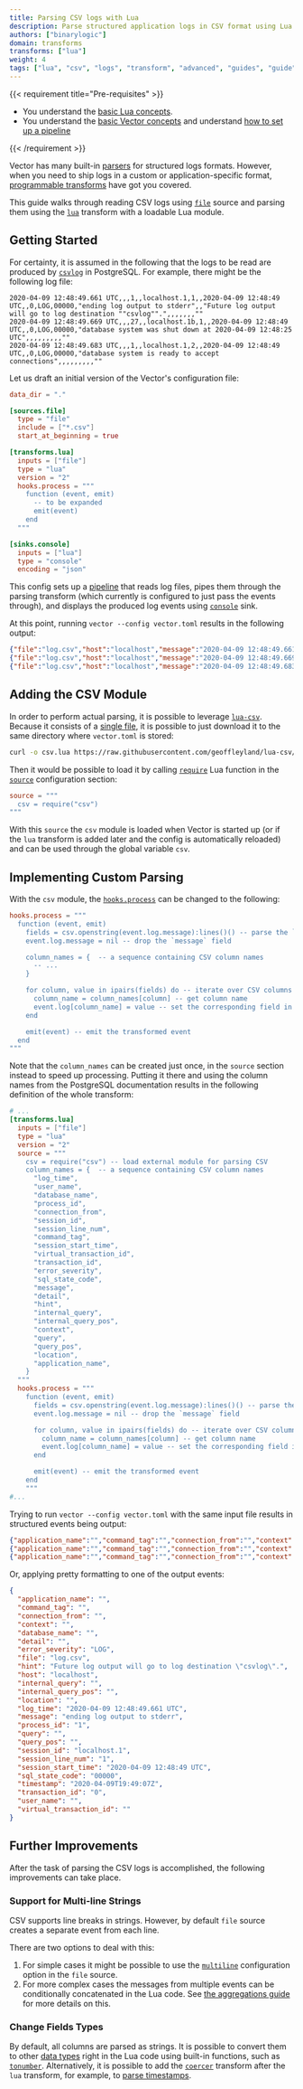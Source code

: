 ```yaml
---
title: Parsing CSV logs with Lua
description: Parse structured application logs in CSV format using Lua transform
authors: ["binarylogic"]
domain: transforms
transforms: ["lua"]
weight: 4
tags: ["lua", "csv", "logs", "transform", "advanced", "guides", "guide"]
---
```


{{< requirement title="Pre-requisites" >}}

* You understand the <a href="/docs/reference/configuration/transforms/lua">basic Lua concepts</a>.
* You understand the <a href="/docs/about/concepts">basic Vector concepts</a> and understand <a href="/docs/setup/quickstart/">how to set up a pipeline</a>

{{< /requirement >}}

Vector has many built-in [parsers][urls.vector_parsing_transforms] for structured logs formats. However, when you need
to ship logs in a custom or application-specific format, [programmable transforms][urls.vector_programmable_transforms]
have got you covered.

This guide walks through reading CSV logs using [`file`][docs.sources.file] source and parsing them using the [`lua`][docs.transforms.lua] transform with a loadable Lua module.

## Getting Started

For certainty, it is assumed in the following that the logs to be read are produced by
[`csvlog`][urls.postgresql_csvlog] in PostgreSQL. For example, there might be the following
log file:


```csv title="log.csv"
2020-04-09 12:48:49.661 UTC,,,1,,localhost.1,1,,2020-04-09 12:48:49 UTC,,0,LOG,00000,"ending log output to stderr",,"Future log output will go to log destination ""csvlog"".",,,,,,,""
2020-04-09 12:48:49.669 UTC,,,27,,localhost.1b,1,,2020-04-09 12:48:49 UTC,,0,LOG,00000,"database system was shut down at 2020-04-09 12:48:25 UTC",,,,,,,,,""
2020-04-09 12:48:49.683 UTC,,,1,,localhost.1,2,,2020-04-09 12:48:49 UTC,,0,LOG,00000,"database system is ready to accept connections",,,,,,,,,""
```

Let us draft an initial version of the Vector's configuration file:

```toml title="vector.toml"
data_dir = "."

[sources.file]
  type = "file"
  include = ["*.csv"]
  start_at_beginning = true

[transforms.lua]
  inputs = ["file"]
  type = "lua"
  version = "2"
  hooks.process = """
    function (event, emit)
      -- to be expanded
      emit(event)
    end
  """

[sinks.console]
  inputs = ["lua"]
  type = "console"
  encoding = "json"
```

This config sets up a [pipeline][docs.meta.glossary#pipeline] that reads log files, pipes them through the parsing
transform (which currently is configured to just pass the events through), and displays the produced log events using
[`console`][docs.sinks.console] sink.

At this point, running `vector --config vector.toml` results in the following output:

```json
{"file":"log.csv","host":"localhost","message":"2020-04-09 12:48:49.661 UTC,,,1,,localhost.1,1,,2020-04-09 12:48:49 UTC,,0,LOG,00000,\"ending log output to stderr\",,\"Future log output will go to log destination \"\"csvlog\"\".\",,,,,,,\"\"","timestamp":"2020-04-09T14:33:28Z"}
{"file":"log.csv","host":"localhost","message":"2020-04-09 12:48:49.669 UTC,,,27,,localhost.1b,1,,2020-04-09 12:48:49 UTC,,0,LOG,00000,\"database system was shut down at 2020-04-09 12:48:25 UTC\",,,,,,,,,\"\"","timestamp":"2020-04-09T14:33:28Z"}
{"file":"log.csv","host":"localhost","message":"2020-04-09 12:48:49.683 UTC,,,1,,localhost.1,2,,2020-04-09 12:48:49 UTC,,0,LOG,00000,\"database system is ready to accept connections\",,,,,,,,,\"\"","timestamp":"2020-04-09T14:33:28Z"}
```

## Adding the CSV Module

In order to perform actual parsing, it is possible to leverage [`lua-csv`][urls.lua_csv_repo].
Because it consists of a [single file][urls.lua_csv_view], it is possible to just download it to the same
directory where `vector.toml` is stored:

```bash
curl -o csv.lua https://raw.githubusercontent.com/geoffleyland/lua-csv/d20cd42d61dc52e7f6bcb13b596ac7a7d4282fbf/lua/csv.lua
```

Then it would be possible to load it by calling [`require`][urls.lua_require] Lua function in the
[`source`][docs.transforms.lua#source] configuration section:

```toml
source = """
  csv = require("csv")
"""
```

With this `source` the `csv` module is loaded when Vector is started up (or if the `lua` transform is added later and the
config is automatically reloaded) and can be used through the global variable `csv`.

## Implementing Custom Parsing

With the `csv` module, the [`hooks.process`][docs.transforms.lua#process] can be changed to the following:

```toml
hooks.process = """
  function (event, emit)
    fields = csv.openstring(event.log.message):lines()() -- parse the `message` field
    event.log.message = nil -- drop the `message` field

    column_names = {  -- a sequence containing CSV column names
      -- ...
    }

    for column, value in ipairs(fields) do -- iterate over CSV columns
      column_name = column_names[column] -- get column name
      event.log[column_name] = value -- set the corresponding field in the event
    end

    emit(event) -- emit the transformed event
  end
"""
```

Note that the `column_names` can be created just once, in the `source` section instead to speed up processing.
Putting it there and using the column names from the PostgreSQL documentation results in the following definition of
the whole transform:

```toml title="vector.toml"
# ...
[transforms.lua]
  inputs = ["file"]
  type = "lua"
  version = "2"
  source = """
    csv = require("csv") -- load external module for parsing CSV
    column_names = {  -- a sequence containing CSV column names
      "log_time",
      "user_name",
      "database_name",
      "process_id",
      "connection_from",
      "session_id",
      "session_line_num",
      "command_tag",
      "session_start_time",
      "virtual_transaction_id",
      "transaction_id",
      "error_severity",
      "sql_state_code",
      "message",
      "detail",
      "hint",
      "internal_query",
      "internal_query_pos",
      "context",
      "query",
      "query_pos",
      "location",
      "application_name",
    }
  """
  hooks.process = """
    function (event, emit)
      fields = csv.openstring(event.log.message):lines()() -- parse the `message` field
      event.log.message = nil -- drop the `message` field

      for column, value in ipairs(fields) do -- iterate over CSV columns
        column_name = column_names[column] -- get column name
        event.log[column_name] = value -- set the corresponding field in the event
      end

      emit(event) -- emit the transformed event
    end
    """
#...
```

Trying to run `vector --config vector.toml` with the same input file results in structured events being output:

```json
{"application_name":"","command_tag":"","connection_from":"","context":"","database_name":"","detail":"","error_severity":"LOG","file":"log.csv","hint":"Future log output will go to log destination \"csvlog\".","host":"localhost","internal_query":"","internal_query_pos":"","location":"","log_time":"2020-04-09 12:48:49.661 UTC","message":"ending log output to stderr","process_id":"1","query":"","query_pos":"","session_id":"localhost.1","session_line_num":"1","session_start_time":"2020-04-09 12:48:49 UTC","sql_state_code":"00000","timestamp":"2020-04-09T19:49:07Z","transaction_id":"0","user_name":"","virtual_transaction_id":""}
{"application_name":"","command_tag":"","connection_from":"","context":"","database_name":"","detail":"","error_severity":"LOG","file":"log.csv","hint":"","host":"localhost","internal_query":"","internal_query_pos":"","location":"","log_time":"2020-04-09 12:48:49.669 UTC","message":"database system was shut down at 2020-04-09 12:48:25 UTC","process_id":"27","query":"","query_pos":"","session_id":"localhost.1b","session_line_num":"1","session_start_time":"2020-04-09 12:48:49 UTC","sql_state_code":"00000","timestamp":"2020-04-09T19:49:07Z","transaction_id":"0","user_name":"","virtual_transaction_id":""}
{"application_name":"","command_tag":"","connection_from":"","context":"","database_name":"","detail":"","error_severity":"LOG","file":"log.csv","hint":"","host":"localhost","internal_query":"","internal_query_pos":"","location":"","log_time":"2020-04-09 12:48:49.683 UTC","message":"database system is ready to accept connections","process_id":"1","query":"","query_pos":"","session_id":"localhost.1","session_line_num":"2","session_start_time":"2020-04-09 12:48:49 UTC","sql_state_code":"00000","timestamp":"2020-04-09T19:49:07Z","transaction_id":"0","user_name":"","virtual_transaction_id":""}
```

Or, applying pretty formatting to one of the output events:

```json
{
  "application_name": "",
  "command_tag": "",
  "connection_from": "",
  "context": "",
  "database_name": "",
  "detail": "",
  "error_severity": "LOG",
  "file": "log.csv",
  "hint": "Future log output will go to log destination \"csvlog\".",
  "host": "localhost",
  "internal_query": "",
  "internal_query_pos": "",
  "location": "",
  "log_time": "2020-04-09 12:48:49.661 UTC",
  "message": "ending log output to stderr",
  "process_id": "1",
  "query": "",
  "query_pos": "",
  "session_id": "localhost.1",
  "session_line_num": "1",
  "session_start_time": "2020-04-09 12:48:49 UTC",
  "sql_state_code": "00000",
  "timestamp": "2020-04-09T19:49:07Z",
  "transaction_id": "0",
  "user_name": "",
  "virtual_transaction_id": ""
}
```

## Further Improvements

After the task of parsing the CSV logs is accomplished, the following improvements can take place.

### Support for Multi-line Strings

CSV supports line breaks in strings. However, by default `file` source creates a separate event from each line.

There are two options to deal with this:

1. For simple cases it might be possible to use the [`multiline`][docs.sources.file#multiline] configuration
  option in the `file` source.
2. For more complex cases the messages from multiple events can be conditionally concatenated in the Lua code. See
  [the aggregations guide][guides.advanced.custom-aggregations-with-lua] for more details on this.

### Change Fields Types

By default, all columns are parsed as strings. It is possible to convert them to other
[data types][docs.transforms.lua#data-types] right in the Lua code using
built-in functions, such as [`tonumber`][urls.lua_tonumber]. Alternatively, it is possible to add the
[`coercer`][docs.transforms.coercer] transform after the `lua` transform, for example, to
[parse timestamps][docs.transforms.coercer#timestamps].

[docs.meta.glossary#pipeline]: /docs/reference/glossary/#pipeline
[docs.sinks.console]: /docs/reference/configuration/sinks/console/
[docs.sources.file#multiline]: /docs/reference/configuration/sources/file/#multiline
[docs.sources.file]: /docs/reference/configuration/sources/file/
[docs.transforms.coercer#timestamps]: /docs/reference/vrl/functions/#to_timestamp
[docs.transforms.coercer]: /docs/reference/vrl/functions/#coerce-functions
[docs.transforms.lua#data-types]: /docs/reference/configuration/transforms/lua/#event-data-model
[docs.transforms.lua#process]: /docs/reference/configuration/transforms/lua/#hooks.process
[docs.transforms.lua#source]: /docs/reference/configuration/transforms/lua/#source
[docs.transforms.lua]: /docs/reference/configuration/transforms/lua/
[guides.advanced.custom-aggregations-with-lua]: /guides/advanced/custom-aggregations-with-lua/
[urls.lua_csv_repo]: https://github.com/geoffleyland/lua-csv
[urls.lua_csv_view]: https://github.com/geoffleyland/lua-csv/blob/09557e4608b02d136b9ae39a8fa0f36328fa1cec/lua/csv.lua
[urls.lua_require]: https://www.lua.org/manual/5.3/manual.html#pdf-require
[urls.lua_tonumber]: https://www.lua.org/manual/5.3/manual.html#pdf-tonumber
[urls.postgresql_csvlog]: https://www.postgresql.org/docs/current/runtime-config-logging.html#RUNTIME-CONFIG-LOGGING-CSVLOG
[urls.vector_parsing_transforms]: /components/?functions%5B%5D=parse
[urls.vector_programmable_transforms]: /components/?functions%5B%5D=program
